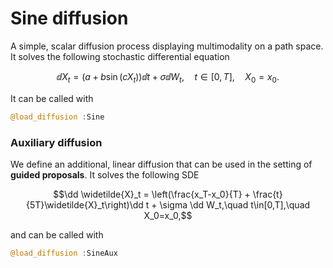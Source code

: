 # Sine diffusion
A simple, scalar diffusion process displaying multimodality on a path space. It solves the following stochastic differential equation
```math
\dd X_t = (a + b\sin(c X_t))\dd t + \sigma \dd W_t,\quad t\in[0,T],\quad X_0=x_0.
```
It can be called with
```julia
@load_diffusion :Sine
```

### Auxiliary diffusion
We define an additional, linear diffusion that can be used in the setting of **guided proposals**. It solves the following SDE
```math
\dd \widetilde{X}_t = \left(\frac{x_T-x_0}{T} + \frac{t}{5T}\widetilde{X}_t\right)\dd t + \sigma \dd W_t,\quad t\in[0,T],\quad X_0=x_0,
```
and can be called with
```julia
@load_diffusion :SineAux
```
